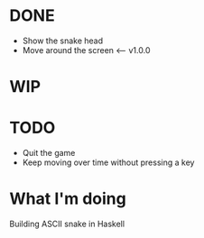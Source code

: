 # DONE
* Show the snake head
* Move around the screen <-- v1.0.0

# WIP

# TODO
* Quit the game
* Keep moving over time without pressing a key

# What I'm doing
Building ASCII snake in Haskell

